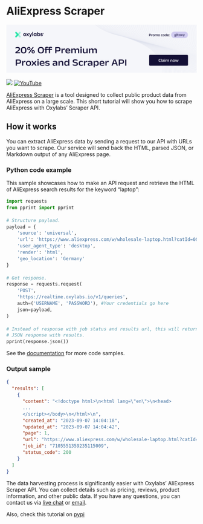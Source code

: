 # AliExpress Scraper

[![Oxylabs promo code](https://raw.githubusercontent.com/oxylabs/product-integrations/refs/heads/master/Affiliate-Universal-1090x275.png)](https://oxylabs.io/pages/gitoxy?utm_source=877&utm_medium=affiliate&groupid=877&utm_content=aliexpress-scraper-github&transaction_id=102f49063ab94276ae8f116d224b67)

[![](https://dcbadge.limes.pink/api/server/Pds3gBmKMH?style=for-the-badge&theme=discord)](https://discord.gg/Pds3gBmKMH) [![YouTube](https://img.shields.io/badge/YouTube-Oxylabs-red?style=for-the-badge&logo=youtube&logoColor=white)](https://www.youtube.com/@oxylabs)

[<u>AliExpress Scraper</u>](https://oxylabs.io/products/scraper-api/ecommerce/aliexpress) is a tool designed to collect public product data
from AliExpress on a large scale. This short tutorial will show you how
to scrape AliExpress with Oxylabs’ Scraper API.

## How it works

You can extract AliExpress data by sending a request to our API with
URLs you want to scrape. Our service will send back the HTML, parsed JSON, or Markdown output of any
AliExpress page.

### Python code example

This sample showcases how to make an API request and retrieve the HTML
of AliExpress search results for the keyword “laptop”:

```python
import requests
from pprint import pprint

# Structure payload.
payload = {
    'source': 'universal',
    'url': 'https://www.aliexpress.com/w/wholesale-laptop.html?catId=0&initiative_id=SB_20230907055110&SearchText=laptop&spm=a2g0o.best.1000002.0',
    'user_agent_type': 'desktop',
    'render': 'html',
    'geo_location': 'Germany'
}

# Get response.
response = requests.request(
    'POST',
    'https://realtime.oxylabs.io/v1/queries',
    auth=('USERNAME', 'PASSWORD'), #Your credentials go here
    json=payload,
)

# Instead of response with job status and results url, this will return the
# JSON response with results.
pprint(response.json())

```

See the
[<u>documentation</u>](https://developers.oxylabs.io/scraper-apis/e-commerce-scraper-api/all-domains)
for more code samples.

### Output sample

```json
{
  "results": [
    {
      "content": "<!doctype html>\n<html lang=\"en\">\n<head>
      ...
      </script></body>\n</html>\n",
      "created_at": "2023-09-07 14:04:18",
      "updated_at": "2023-09-07 14:04:42",
      "page": 1,
      "url": "https://www.aliexpress.com/w/wholesale-laptop.html?catId=0&initiative_id=SB_20230907055110&SearchText=laptop&spm=a2g0o.best.1000002.0",
      "job_id": "7105551359235115009",
      "status_code": 200
    }
  ]
}
```

The data harvesting process is significantly easier with Oxylabs’
AliExpress Scraper API. You can collect details such as pricing,
reviews, product information, and other public data. If you have any
questions, you can contact us via [<u>live
chat</u>](https://oxylabs.io/) or
[<u>email</u>](mailto:support@oxylabs.io).

Also, check this tutorial on [pypi](https://pypi.org/project/ali-express-scraper/)
